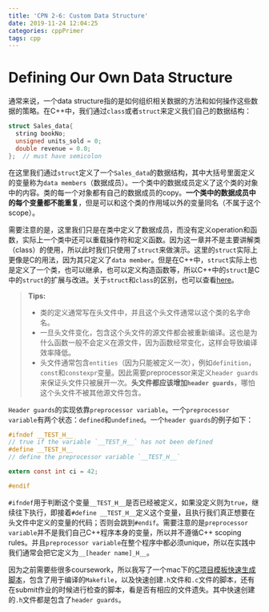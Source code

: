 ```yaml
---
title: 'CPN 2-6: Custom Data Structure'
date: 2019-11-24 12:04:25
categories: cppPrimer
tags: cpp
---
```


# Defining Our Own Data Structure

通常来说，一个data structure指的是如何组织相关数据的方法和如何操作这些数据的策略。在C++中，我们通过`class`或者`struct`来定义我们自己的数据结构：

```c
struct Sales_data{
  string bookNo;
  unsigned units_sold = 0;
  double revenue = 0.0;
};  // must have semicolon
```

在这里我们通过`struct`定义了一个`Sales_data`的数据结构，其中大括号里面定义的变量称为`data members`（数据成员）。一个类中的数据成员定义了这个类的对象中的内容。类的每一个对象都有自己的数据成员的copy。**一个类中的数据成员中的每个变量都不能重复**，但是可以和这个类的作用域以外的变量同名（不属于这个scope）。

需要注意的是，这里我们只是在类中定义了数据成员，而没有定义operation和函数，实际上一个类中还可以重载操作符和定义函数。因为这一章并不是主要讲解类（class）的使用，所以此时我们只使用了`struct`来做演示。这里的`struct`实际上更像是C的用法，因为其只定义了`data member`。但是在C++中，`struct`实际上也是定义了一个类，也可以继承，也可以定义构造函数等，所以C++中的`struct`是C中的`struct`的扩展与改进。关于`struct`和`class`的区别，也可以查看[here](https://www.hellscript.cc/2019/02/23/subposts_c/struct-VS-class/)。

> **Tips:**
>
> - 类的定义通常写在头文件中，并且这个头文件通常以这个类的名字命名。
> - 一旦头文件变化，包含这个头文件的源文件都会被重新编译。这也是为什么函数一般不会定义在源文件，因为函数经常变化，这样会导致编译效率降低。
> - 头文件通常包含`entities`（因为只能被定义一次），例如`definition`，`const`和`constexpr`变量。因此需要preprocessor来定义`header guards`来保证头文件只被展开一次。**头文件都应该增加`header guards`**，哪怕这个头文件不被其他源文件包含。

`Header guards`的实现依靠`preprocessor variable`。一个`preprocessor variable`有两个状态：`defined`和`undefined`。一个`header guards`的例子如下：

```c
#ifndef __TEST_H__  
// true if the variable `__TEST_H__` has not been defined
#define __TEST_H__
// define the preprocessor variable `__TEST_H__`

extern const int ci = 42;

#endif
```

`#ifndef`用于判断这个变量`__TEST_H__`是否已经被定义，如果没定义则为`true`，继续往下执行，即接着`#define __TEST_H__`定义这个变量，且执行我们真正想要在头文件中定义的变量的代码；否则会跳到`#endif`。需要注意的是`preprocessor variable`并不是我们自己C++程序本身的变量，所以并不遵循C++ scoping rules。并且`preprocessor variable`在整个程序中都必须unique，所以在实践中我们通常会把它定义为`__[header name]_H__`。

因为之前需要些很多coursework，所以我写了一个mac下的[C项目模板快速生成脚本](https://github.com/gzrjzcx/project_templete)，包含了用于编译的`Makefile`，以及快速创建`.h`文件和`.c`文件的脚本，还有在submit作业的时候进行检查的脚本，看是否有相应的文件遗失。其中快速创建的`.h`文件都是包含了`header guards`。
